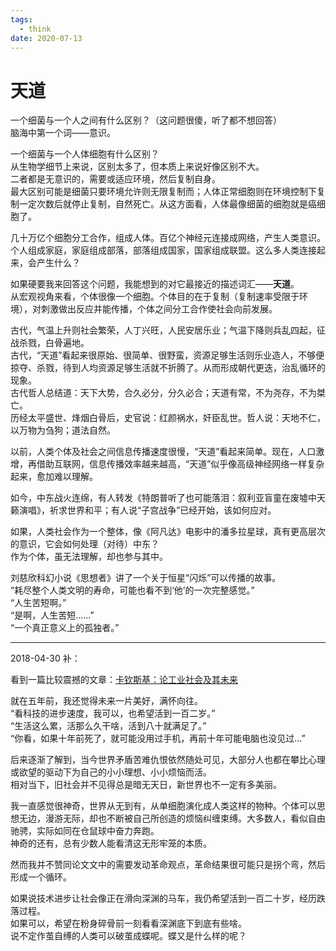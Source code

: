 ```yaml
---
tags:
  - think
date: 2020-07-13
---
```


# 天道

一个细菌与一个人之间有什么区别？（这问题很傻，听了都不想回答）  
脑海中第一个词——意识。  

一个细菌与一个人体细胞有什么区别？  
从生物学细节上来说，区别太多了，但本质上来说好像区别不大。   
二者都是无意识的，需要或适应环境，然后复制自身。  
最大区别可能是细菌只要环境允许则无限复制而；人体正常细胞则在环境控制下复制一定次数后就停止复制，自然死亡。从这方面看，人体最像细菌的细胞就是癌细胞了。  

几十万亿个细胞分工合作，组成人体。百亿个神经元连接成网络，产生人类意识。  
个人组成家庭，家庭组成部落，部落组成国家，国家组成联盟。这么多人类连接起来，会产生什么？  

如果硬要我来回答这个问题，我能想到的对它最接近的描述词汇——**天道**。  
从宏观视角来看，个体很像一个细胞。个体目的在于复制（复制速率受限于环境），对刺激做出反应并能传播，个体之间分工合作使社会向前发展。  

古代，气温上升则社会繁荣，人丁兴旺，人民安居乐业；气温下降则兵乱四起，征战杀戮，白骨遍地。  
古代，“天道”看起来很原始、很简单、很野蛮，资源足够生活则乐业造人，不够便掠夺、杀戮，待到人均资源足够生活就不折腾了。从而形成朝代更迭，治乱循环的现象。  
古代哲人总结道：天下大势，合久必分，分久必合；天道有常，不为尧存，不为桀亡。  
历经太平盛世、烽烟白骨后，史官说：红颜祸水，奸臣乱世。哲人说：天地不仁，以万物为刍狗；道法自然。  

以前，人类个体及社会之间信息传播速度很慢，“天道”看起来简单。现在，人口激增，再借助互联网，信息传播效率越来越高，“天道”似乎像高级神经网络一样复杂起来，愈加难以理解。  

如今，中东战火连绵，有人转发《特朗普听了也可能落泪：叙利亚盲童在废墟中天籁演唱》，祈求世界和平；有人说“子宫战争”已经开始，该如何应对。  

如果，人类社会作为一个整体，像《阿凡达》电影中的潘多拉星球，真有更高层次的意识，它会如何处理（对待）中东？  
作为个体，虽无法理解，却也参与其中。  

刘慈欣科幻小说《思想者》讲了一个关于恒星“闪烁”可以传播的故事。  
“耗尽整个人类文明的寿命，可能也看不到‘他’的一次完整感觉。”  
“人生苦短啊。”  
“是啊，人生苦短......”  
“一个真正意义上的孤独者。”  

------------
2018-04-30 补：

看到一篇比较震撼的文章：[卡钦斯基：论工业社会及其未来](http://z.arlmy.me/Wiki/library/Original_Kaczynski_IndustrialSocietyAndItsFuture.html)

就在五年前，我还觉得未来一片美好，满怀向往。  
“看科技的进步速度，我可以，也希望活到一百二岁。”  
“生活这么累，活那么久干啥，活到八十就满足了。”  
“你看，如果十年前死了，就可能没用过手机，再前十年可能电脑也没见过...”  

后来逐渐了解到，当今世界矛盾苦难仇恨依然随处可见，大部分人也都在攀比心理或欲望的驱动下为自己的小小理想、小小烦恼而活。  
相对当下，旧社会并不见得总是暗无天日，新世界也不一定有多美丽。  

我一直感觉很神奇，世界从无到有，从单细胞演化成人类这样的物种。个体可以思想无边，漫游无际，却也不断被自己所创造的烦恼纠缠束缚。大多数人，看似自由驰骋，实际如同在仓鼠球中奋力奔跑。  
神奇的还有，总有少数人能看清这无形牢笼的本质。  

然而我并不赞同论文文中的需要发动革命观点，革命结果很可能只是拐个弯，然后形成一个循环。  

如果说技术进步让社会像正在滑向深渊的马车，我仍希望活到一百二十岁，经历跌落过程。  
如果可以，希望在粉身碎骨前一刻看看深渊底下到底有些啥。  
说不定作茧自缚的人类可以破茧成蝶呢。蝶又是什么样的呢？  
